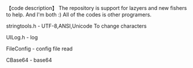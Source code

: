 【code description】
The repository is support for lazyers and new fishers to help.
And I'm both :)
All of the codes is other programers. 

stringtools.h   -   UTF-8,ANSI,Unicode To change characters

UILog.h         -   log

FileConfig      -   config file read

CBase64					-   base64 
